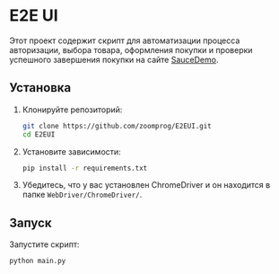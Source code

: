 # E2E UI 

Этот проект содержит скрипт для автоматизации процесса авторизации, выбора товара, оформления покупки и проверки успешного завершения покупки на сайте [SauceDemo](https://www.saucedemo.com/).

## Установка

1. Клонируйте репозиторий:

    ```sh
    git clone https://github.com/zoomprog/E2EUI.git
    cd E2EUI
    ```

2. Установите зависимости:

    ```sh
    pip install -r requirements.txt
    ```

3. Убедитесь, что у вас установлен ChromeDriver и он находится в папке `WebDriver/ChromeDriver/`.

## Запуск

Запустите скрипт:

```sh
python main.py
